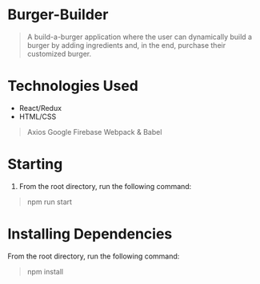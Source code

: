 # Burger-Builder
 > A build-a-burger application where the user can dynamically build a burger by adding ingredients and, in the end, purchase their customized burger.
 
 # Technologies Used
 * React/Redux
 * HTML/CSS
 > Axios
 > Google Firebase
 > Webpack & Babel
 
 # Starting
  1. From the root directory, run the following command:
   > npm run start
  
 # Installing Dependencies
  From the root directory, run the following command:
   > npm install
   

